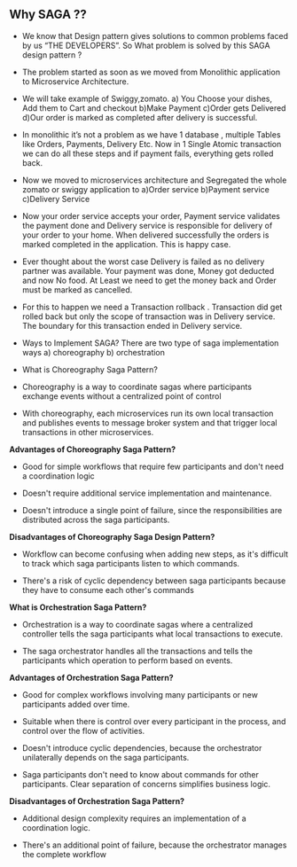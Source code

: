 ## Why SAGA ??
* We know that Design pattern gives solutions to common problems faced by us “THE DEVELOPERS”. So What problem is solved by this SAGA design pattern ?

* The problem started as soon as we moved from Monolithic application to Microservice Architecture.

* We will take example of Swiggy,zomato. 
  a) You Choose your dishes, Add them to Cart and checkout 
  b)Make Payment
  c)Order gets Delivered
  d)Our order is marked as completed after delivery is successful.

* In monolithic it’s not a problem as we have 1 database , multiple Tables like Orders, Payments, Delivery Etc. Now in 1 Single Atomic transaction we can do all these steps and if payment fails, everything gets rolled back.


* Now we moved to microservices architecture and Segregated the whole zomato or swiggy application to
   a)Order service
   b)Payment service
   c)Delivery Service

* Now your order service accepts your order, Payment service validates the payment done and Delivery service is responsible for delivery of your order to your home. When delivered successfully the orders is marked completed in the application. This is happy case.

* Ever thought about the worst case Delivery is failed as no delivery partner was available. Your payment was done, Money got deducted and now No food. At Least we need to get the money back and Order must be marked as cancelled.

* For this to happen we need a Transaction rollback . Transaction did get rolled back but only the scope of transaction was in Delivery service. The boundary for this transaction ended in Delivery service.

* Ways to Implement SAGA?
  There are two type of saga implementation ways
  a) choreography
  b) orchestration

* What is Choreography Saga Pattern?

* Choreography is a way to coordinate sagas where participants exchange events without a centralized point of control

* With choreography, each microservices run its own local transaction and publishes events to message broker system and that trigger local transactions in other microservices.

**Advantages of Choreography Saga Pattern?**

* Good for simple workflows that require few participants and don't need a coordination logic

* Doesn't require additional service implementation and maintenance.

* Doesn't introduce a single point of failure, since the responsibilities are distributed across the saga participants.

**Disadvantages of Choreography Saga Design Pattern?**

* Workflow can become confusing when adding new steps, as it's difficult to track which saga participants listen to which commands.

* There's a risk of cyclic dependency between saga participants because they have to consume each other's commands


**What is Orchestration Saga Pattern?**

* Orchestration is a way to coordinate sagas where a centralized controller tells the saga participants what local transactions to execute.

* The saga orchestrator handles all the transactions and tells the participants which operation to perform based on events.

**Advantages of Orchestration Saga Pattern?**

* Good for complex workflows involving many participants or new participants added over time.

* Suitable when there is control over every participant in the process, and control over the flow of activities.

* Doesn't introduce cyclic dependencies, because the orchestrator unilaterally depends on the saga participants.

* Saga participants don't need to know about commands for other participants. Clear separation of concerns simplifies business logic.

**Disadvantages of Orchestration Saga Pattern?**

* Additional design complexity requires an implementation of a coordination logic.

* There's an additional point of failure, because the orchestrator manages the complete workflow